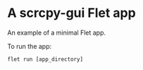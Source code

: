 # A scrcpy-gui Flet app

An example of a minimal Flet app.

To run the app:

```
flet run [app_directory]
```